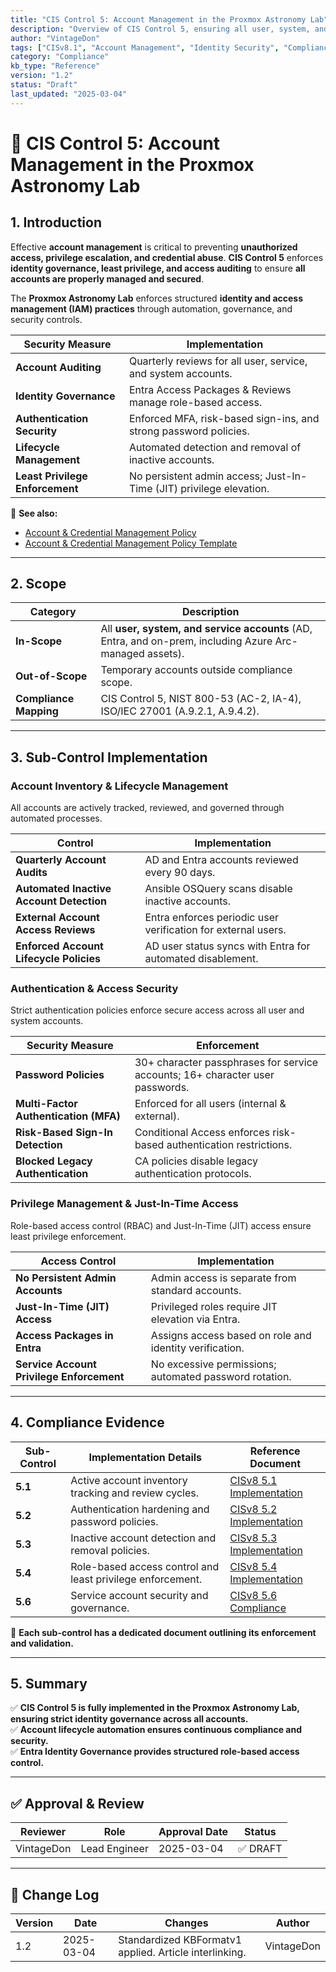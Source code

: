 ```yaml
---
title: "CIS Control 5: Account Management in the Proxmox Astronomy Lab"
description: "Overview of CIS Control 5, ensuring all user, system, and service accounts follow strict access control policies with auditing, automation, and enforcement via Entra Identity Governance."
author: "VintageDon"
tags: ["CISv8.1", "Account Management", "Identity Security", "Compliance", "Entra", "AD", "Azure Arc"]
category: "Compliance"
kb_type: "Reference"
version: "1.2"
status: "Draft"
last_updated: "2025-03-04"
---
```


# **🔐 CIS Control 5: Account Management in the Proxmox Astronomy Lab**

## **1. Introduction**

Effective **account management** is critical to preventing **unauthorized access, privilege escalation, and credential abuse**. **CIS Control 5** enforces **identity governance, least privilege, and access auditing** to ensure **all accounts are properly managed and secured**.

The **Proxmox Astronomy Lab** enforces structured **identity and access management (IAM) practices** through automation, governance, and security controls.

| **Security Measure** | **Implementation** |
|---------------------|------------------|
| **Account Auditing** | Quarterly reviews for all user, service, and system accounts. |
| **Identity Governance** | Entra Access Packages & Reviews manage role-based access. |
| **Authentication Security** | Enforced MFA, risk-based sign-ins, and strong password policies. |
| **Lifecycle Management** | Automated detection and removal of inactive accounts. |
| **Least Privilege Enforcement** | No persistent admin access; Just-In-Time (JIT) privilege elevation. |

📌 **See also:**

- [Account & Credential Management Policy](../cisv81-controls/cisv81-05-account-and-credential-management-policy.md)
- [Account & Credential Management Policy Template](../cisv81-policy-templates/cisv81-05-account-and-credential-management-policy-template.md)

---

## **2. Scope**

| **Category**  | **Description** |
|--------------|----------------|
| **In-Scope** | All **user, system, and service accounts** (AD, Entra, and on-prem, including Azure Arc-managed assets). |
| **Out-of-Scope** | Temporary accounts outside compliance scope. |
| **Compliance Mapping** | CIS Control 5, NIST 800-53 (AC-2, IA-4), ISO/IEC 27001 (A.9.2.1, A.9.4.2). |

---

## **3. Sub-Control Implementation**

### **Account Inventory & Lifecycle Management**

All accounts are actively tracked, reviewed, and governed through automated processes.

| **Control** | **Implementation** |
|------------|--------------------|
| **Quarterly Account Audits** | AD and Entra accounts reviewed every 90 days. |
| **Automated Inactive Account Detection** | Ansible OSQuery scans disable inactive accounts. |
| **External Account Access Reviews** | Entra enforces periodic user verification for external users. |
| **Enforced Account Lifecycle Policies** | AD user status syncs with Entra for automated disablement. |

### **Authentication & Access Security**

Strict authentication policies enforce secure access across all user and system accounts.

| **Security Measure** | **Enforcement** |
|----------------------|----------------|
| **Password Policies** | 30+ character passphrases for service accounts; 16+ character user passwords. |
| **Multi-Factor Authentication (MFA)** | Enforced for all users (internal & external). |
| **Risk-Based Sign-In Detection** | Conditional Access enforces risk-based authentication restrictions. |
| **Blocked Legacy Authentication** | CA policies disable legacy authentication protocols. |

### **Privilege Management & Just-In-Time Access**

Role-based access control (RBAC) and Just-In-Time (JIT) access ensure least privilege enforcement.

| **Access Control** | **Implementation** |
|--------------------|------------------|
| **No Persistent Admin Accounts** | Admin access is separate from standard accounts. |
| **Just-In-Time (JIT) Access** | Privileged roles require JIT elevation via Entra. |
| **Access Packages in Entra** | Assigns access based on role and identity verification. |
| **Service Account Privilege Enforcement** | No excessive permissions; automated password rotation. |

---

## **4. Compliance Evidence**

| **Sub-Control** | **Implementation Details** | **Reference Document** |
|---------------|----------------------|------------------|
| **5.1** | Active account inventory tracking and review cycles. | [CISv8 5.1 Implementation](./5.1.md) |
| **5.2** | Authentication hardening and password policies. | [CISv8 5.2 Implementation](./5.2.md) |
| **5.3** | Inactive account detection and removal policies. | [CISv8 5.3 Implementation](./5.3.md) |
| **5.4** | Role-based access control and least privilege enforcement. | [CISv8 5.4 Implementation](./5.4.md) |
| **5.6** | Service account security and governance. | [CISv8 5.6 Compliance](./5.6.md) |

📌 **Each sub-control has a dedicated document outlining its enforcement and validation.**

---

## **5. Summary**

✅ **CIS Control 5 is fully implemented in the Proxmox Astronomy Lab, ensuring strict identity governance across all accounts.**  
✅ **Account lifecycle automation ensures continuous compliance and security.**  
✅ **Entra Identity Governance provides structured role-based access control.**  

---

## ✅ Approval & Review

| **Reviewer** | **Role** | **Approval Date** | **Status** |
|-------------|---------|------------------|------------|
| VintageDon | Lead Engineer | 2025-03-04 | ✅ DRAFT |

---

## 📜 Change Log

| **Version** | **Date** | **Changes** | **Author** |
|------------|---------|-------------|------------|
| 1.2 | 2025-03-04 | Standardized KBFormatv1 applied. Article interlinking. | VintageDon |
